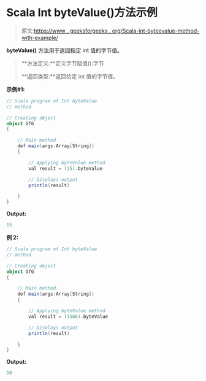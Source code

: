 # Scala Int byteValue()方法示例

> 原文:[https://www . geeksforgeeks . org/Scala-int-byteevalue-method-with-example/](https://www.geeksforgeeks.org/scala-int-bytevalue-method-with-example/)

**byteValue()** 方法用于返回指定 int 值的字节值。

> **方法定义:**定义字节赋值():字节
> 
> **返回类型:**返回给定 int 值的字节值。

**示例#1:**

```scala
// Scala program of Int byteValue
// method 

// Creating object 
object GfG 
{  

    // Main method 
    def main(args:Array[String]) 
    { 

        // Applying byteValue method 
        val result = (15).byteValue

        // Displays output 
        println(result) 

    } 
} 
```

**Output:**

```scala
15

```

**例 2:**

```scala
// Scala program of Int byteValue
// method 

// Creating object 
object GfG 
{  

    // Main method 
    def main(args:Array[String]) 
    { 

        // Applying byteValue method 
        val result = (1586).byteValue

        // Displays output 
        println(result) 

    } 
}  
```

**Output:**

```scala
50

```